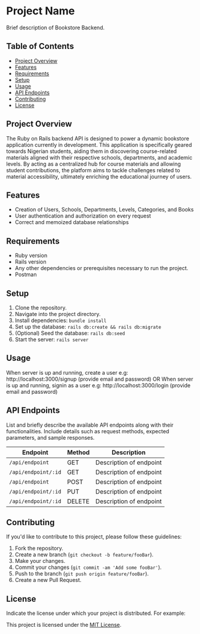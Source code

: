 # Project Name

Brief description of Bookstore Backend.

## Table of Contents

- [Project Overview](#project-overview)
- [Features](#features)
- [Requirements](#requirements)
- [Setup](#setup)
- [Usage](#usage)
- [API Endpoints](#api-endpoints)
- [Contributing](#contributing)
- [License](#license)

## Project Overview

The Ruby on Rails backend API is designed to power a dynamic bookstore application currently in development. This application is specifically geared towards Nigerian students, aiding them in discovering course-related materials aligned with their respective schools, departments, and academic levels. By acting as a centralized hub for course materials and allowing student contributions, the platform aims to tackle challenges related to material accessibility, ultimately enriching the educational journey of users.

## Features

- Creation of Users, Schools, Departments, Levels, Categories, and Books
- User authentication and authorization on every request
- Correct and memoized database relationships

## Requirements

- Ruby version
- Rails version
- Any other dependencies or prerequisites necessary to run the project.
- Postman

## Setup

1. Clone the repository.
2. Navigate into the project directory.
3. Install dependencies: `bundle install`
4. Set up the database: `rails db:create && rails db:migrate`
5. (Optional) Seed the database: `rails db:seed`
6. Start the server: `rails server`

## Usage

When server is up and running, create a user e.g: http://localhost:3000/signup
(provide email and password)
OR
When server is up and running, signin as a user e.g: http://localhost:3000/login
(provide email and password)

## API Endpoints

List and briefly describe the available API endpoints along with their functionalities. Include details such as request methods, expected parameters, and sample responses.

| Endpoint                  | Method | Description                |
|---------------------------|--------|----------------------------|
| `/api/endpoint`           | GET    | Description of endpoint    |
| `/api/endpoint/:id`       | GET    | Description of endpoint    |
| `/api/endpoint`           | POST   | Description of endpoint    |
| `/api/endpoint/:id`       | PUT    | Description of endpoint    |
| `/api/endpoint/:id`       | DELETE | Description of endpoint    |

## Contributing

If you'd like to contribute to this project, please follow these guidelines:

1. Fork the repository.
2. Create a new branch (`git checkout -b feature/fooBar`).
3. Make your changes.
4. Commit your changes (`git commit -am 'Add some fooBar'`).
5. Push to the branch (`git push origin feature/fooBar`).
6. Create a new Pull Request.

## License

Indicate the license under which your project is distributed. For example:

This project is licensed under the [MIT License](LICENSE).
